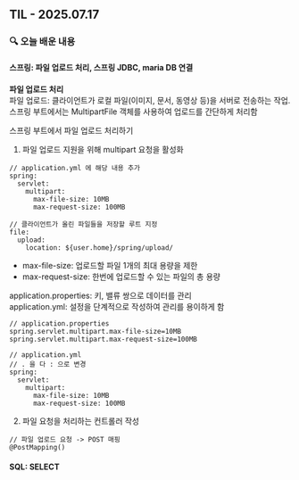## TIL - 2025.07.17

### 🔍 오늘 배운 내용

#### 스프링: 파일 업로드 처리, 스프링 JDBC, maria DB 연결

**파일 업로드 처리**   
파일 업로드: 클라이언트가 로컬 파일(이미지, 문서, 동영상 등)을 서버로 전송하는 작업.   
스프링 부트에서는 MultipartFile 객체를 사용하여 업로드를 간단하게 처리함   

스프링 부트에서 파일 업로드 처리하기   
1. 파일 업로드 지원을 위해 multipart 요청을 활성화
```
// application.yml 에 해당 내용 추가
spring:
  servlet:
    multipart:
      max-file-size: 10MB 
      max-request-size: 100MB

// 클라이언트가 올린 파일들을 저장할 루트 지정
file:
  upload:
    location: ${user.home}/spring/upload/
```
- max-file-size: 업로드할 파일 1개의 최대 용량을 제한
- max-request-size: 한번에 업로드할 수 있는 파일의 총 용량

application.properties: 키, 밸류 쌍으로 데이터를 관리      
application.yml: 설정을 단계적으로 작성하여 관리를 용이하게 함
```
// application.properties
spring.servlet.multipart.max-file-size=10MB  
spring.servlet.multipart.max-request-size=100MB

// application.yml
// . 을 다 : 으로 변경
spring:
  servlet:
    multipart:
      max-file-size: 10MB 
      max-request-size: 100MB
```
2. 파일 요청을 처리하는 컨트롤러 작성
```
// 파일 업로드 요청 -> POST 매핑
@PostMapping()

```


#### SQL: SELECT